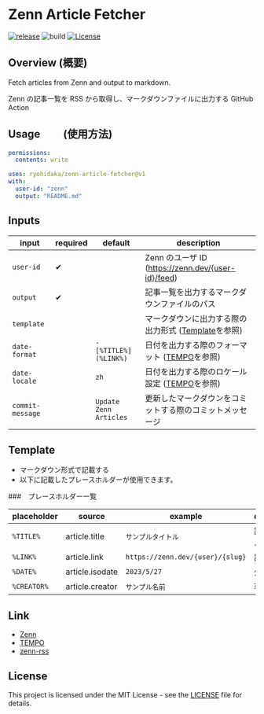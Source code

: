 # Zenn Article Fetcher

[![release](https://badgen.net/github/release/ryohidaka/zenn-article-fetcher)](https://github.com/ryohidaka/zenn-article-fetcher/releases/)
![build](https://github.com/ryohidaka/zenn-article-fetcher/workflows/Build/badge.svg)
[![License](https://img.shields.io/badge/license-MIT-blue.svg)](https://opensource.org/licenses/MIT)

## Overview (概要)

Fetch articles from Zenn and output to markdown.

Zenn の記事一覧を RSS から取得し、マークダウンファイルに出力する GitHub Action

## Usage 　　(使用方法)

```yml
permissions:
  contents: write

uses: ryohidaka/zenn-article-fetcher@v1
with:
  user-id: "zenn"
  output: "README.md"
```

## Inputs

| input            | required | default                | description                                                                       |
| ---------------- | -------- | ---------------------- | --------------------------------------------------------------------------------- |
| `user-id`        | ✔       |                        | Zenn のユーザ ID (https://zenn.dev/{user-id}/feed)                                |
| `output`         | ✔       |                        | 記事一覧を出力するマークダウンファイルのパス                                      |
| `template`       |          |                        | マークダウンに出力する際の出力形式 ([Template](#template)を参照)                  |
| `date-format`    |          | `- [%TITLE%](%LINK%)`  | 日付を出力する際のフォーマット ([TEMPO](https://tempo.formkit.com/#format)を参照) |
| `date-locale`    |          | `zh`                   | 日付を出力する際のロケール設定 ([TEMPO](https://tempo.formkit.com/#format)を参照) |
| `commit-message` |          | `Update Zenn Articles` | 更新したマークダウンをコミットする際のコミットメッセージ                          |

## Template

- マークダウン形式で記載する
- 以下に記載したプレースホルダーが使用できます。

###　プレースホルダー一覧

| placeholder | source          | example                          | description  |
| ----------- | --------------- | -------------------------------- | ------------ |
| `%TITLE%`   | article.title   | `サンプルタイトル`               | 記事タイトル |
| `%LINK%`    | article.link    | `https://zenn.dev/{user}/{slug}` | 記事 URL     |
| `%DATE%`    | article.isodate | `2023/5/27`                      | 公開日時     |
| `%CREATOR%` | article.creator | `サンプル名前`                   | 著者名       |

## Link

- [Zenn](https://zenn.dev/)
- [TEMPO](https://tempo.formkit.com/#format)
- [zenn-rss](https://www.npmjs.com/package/zenn-rss)

## License

This project is licensed under the MIT License - see the [LICENSE](LICENSE) file for details.
